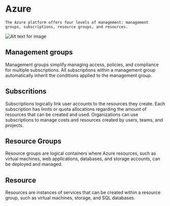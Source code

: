 # Azure
```
The Azure platform offers four levels of management: management groups, subscriptions, resource groups, and resources.
```
![Alt text for image](/images/markdown/scope-levels.png)

## Management groups 
Management groups simplify managing access, policies, and compliance for multiple subscriptions. All subscriptions within a management group automatically inherit the conditions applied to the management group.

## Subscritions
Subscriptions logically link user accounts to the resources they create. Each subscription has limits or quota allocations regarding the amount of resources that can be created and used. Organizations can use subscriptions to manage costs and resources created by users, teams, and projects.

## Resource Groups
Resource groups are logical containers where Azure resources, such as virtual machines, web applications, databases, and storage accounts, can be deployed and managed.

## Resource
Resources are instances of services that can be created within a resource group, such as virtual machines, storage, and SQL databases.
